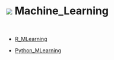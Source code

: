 # ![](http://arqmain.net/RProject_Python_Logos/Learning.gif) Machine_Learning 
<br>

* [ R_MLearning ](https://github.com/arqmain/Machine_Learning/tree/master/R_MLearning)

* [ Python_MLearning ](https://github.com/arqmain/Machine_Learning/tree/master/Python_MLearning)


